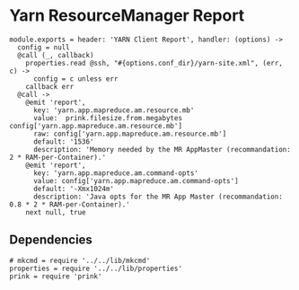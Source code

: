
# Yarn ResourceManager Report


    module.exports = header: 'YARN Client Report', handler: (options) ->
      config = null
      @call (_, callback)
        properties.read @ssh, "#{options.conf_dir}/yarn-site.xml", (err, c) ->
          config = c unless err
        callback err
      @call ->
        @emit 'report',
          key: 'yarn.app.mapreduce.am.resource.mb'
          value:  prink.filesize.from.megabytes config['yarn.app.mapreduce.am.resource.mb']
          raw: config['yarn.app.mapreduce.am.resource.mb']
          default: '1536'
          description: 'Memory needed by the MR AppMaster (recommandation: 2 * RAM-per-Container).'
        @emit 'report',
          key: 'yarn.app.mapreduce.am.command-opts'
          value: config['yarn.app.mapreduce.am.command-opts']
          default: '-Xmx1024m'
          description: 'Java opts for the MR App Master (recommandation: 0.8 * 2 * RAM-per-Container).'
        next null, true

## Dependencies

    # mkcmd = require '../../lib/mkcmd'
    properties = require '../../lib/properties'
    prink = require 'prink'
